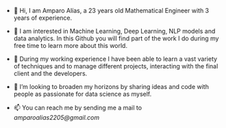 - 👋 Hi, I am Amparo Alías, a 23 years old Mathematical Engineer with 3 years of experience. 

- 👀 I am interested in Machine Learning, Deep Learning, NLP models and data analytics. In this Github you will find part of the work I do during my free time to learn more about this world. 

- 🌱 During my working experience I have been able to learn a vast variety of techniques and to manage different projects, interacting with the final client and the developers. 

- 💞️ I’m looking to broaden my horizons by sharing ideas and code with people as passionate for data science as myself.

- 📫 You can reach me by sending me a mail to _amparoalias2205@gmail.com_

<!---
amparo99/amparo99 is a ✨ special ✨ repository because its `README.md` (this file) appears on your GitHub profile.
You can click the Preview link to take a look at your changes.
--->
